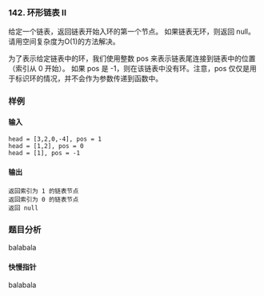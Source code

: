 ### 142. 环形链表 II
给定一个链表，返回链表开始入环的第一个节点。 如果链表无环，则返回 null。请用空间复杂度为O(1)的方法解决。

为了表示给定链表中的环，我们使用整数 pos 来表示链表尾连接到链表中的位置（索引从 0 开始）。 如果 pos 是 -1，则在该链表中没有环。注意，pos 仅仅是用于标识环的情况，并不会作为参数传递到函数中。
### 样例
#### 输入
```
head = [3,2,0,-4], pos = 1
head = [1,2], pos = 0
head = [1], pos = -1
```
#### 输出
```
返回索引为 1 的链表节点
返回索引为 0 的链表节点
返回 null
```
### 题目分析
balabala
#### 快慢指针
balabala